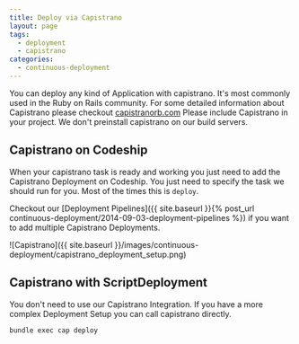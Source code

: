 ```yaml
---
title: Deploy via Capistrano
layout: page
tags:
  - deployment
  - capistrano
categories:
  - continuous-deployment
---
```

You can deploy any kind of Application with capistrano.
It's most commonly used in the Ruby on Rails community.
For some detailed information about Capistrano please checkout [capistranorb.com](http://capistranorb.com)
Please include Capistrano in your project. We don't preinstall capistrano on our build servers.

## Capistrano on Codeship

When your capistrano task is ready and working you just need to add the Capistrano Deployment on Codeship.
You just need to specify the task we should run for you. Most of the times this is `deploy`.

Checkout our [Deployment Pipelines]({{ site.baseurl }}{% post_url continuous-deployment/2014-09-03-deployment-pipelines %}) if you want to add multiple Capistrano Deployments.

![Capistrano]({{ site.baseurl }}/images/continuous-deployment/capistrano_deployment_setup.png)

## Capistrano with ScriptDeployment

You don't need to use our Capistrano Integration. If you have a more complex Deployment Setup you can call capistrano directly.

~~~shell
bundle exec cap deploy
~~~
